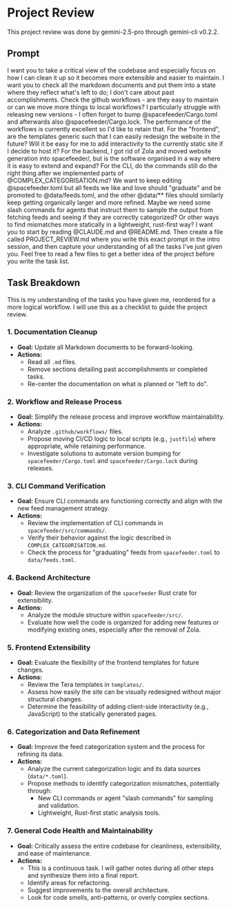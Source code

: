 # Project Review

This project review was done by gemini-2.5-pro through gemini-cli v0.2.2.

## Prompt

I want you to take a critical view of the codebase and especially focus on how I
can clean it up so it becomes more extensible and easier to maintain. I want you
to check all the markdown documents and put them into a state where they reflect
what's left to do; I don't care about past accomplishments. Check the github
workflows - are they easy to maintain or can we move more things to local
workflows? I particularly struggle with releasing new versions - I often forget
to bump @spacefeeder/Cargo.toml and afterwards also @spacefeeder/Cargo.lock. The
performance of the workflows is currently excellent so I'd like to retain that.
For the "frontend", are the templates generic such that I can easily redesign
the website in the future? Will it be easy for me to add interactivity to the
currently static site if I decide to host it? For the backend, I got rid of Zola
and moved website generation into spacefeeder/, but is the software organised in
a way where it is easy to extend and expand? For the CLI, do the commands still
do the right thing after we implemented parts of @COMPLEX_CATEGORISATION.md? We
want to keep editing @spacefeeder.toml but all feeds we like and love should
"graduate" and be promoted to @data/feeds.toml, and the other @data/** files
should similarly keep getting organically larger and more refined. Maybe we need
some slash commands for agents that instruct them to sample the output from
fetching feeds and seeing if they are correctly categorized? Or other ways to
find mismatches more statically in a lightweight, rust-first way? I want you to
start by reading @CLAUDE.md and @README.md. Then create a file called
PROJECT_REVIEW.md where you write this exact prompt in the intro session, and
then capture your understanding of all the tasks I've just given you. Feel free
to read a few files to get a better idea of the project before you write the
task list.

## Task Breakdown

This is my understanding of the tasks you have given me, reordered for a more logical workflow. I will use this as a checklist to guide the project review.

### 1. Documentation Cleanup
- **Goal:** Update all Markdown documents to be forward-looking.
- **Actions:**
    - Read all `.md` files.
    - Remove sections detailing past accomplishments or completed tasks.
    - Re-center the documentation on what is planned or "left to do".

### 2. Workflow and Release Process
- **Goal:** Simplify the release process and improve workflow maintainability.
- **Actions:**
    - Analyze `.github/workflows/` files.
    - Propose moving CI/CD logic to local scripts (e.g., `justfile`) where appropriate, while retaining performance.
    - Investigate solutions to automate version bumping for `spacefeeder/Cargo.toml` and `spacefeeder/Cargo.lock` during releases.

### 3. CLI Command Verification
- **Goal:** Ensure CLI commands are functioning correctly and align with the new feed management strategy.
- **Actions:**
    - Review the implementation of CLI commands in `spacefeeder/src/commands/`.
    - Verify their behavior against the logic described in `COMPLEX_CATEGORISATION.md`.
    - Check the process for "graduating" feeds from `spacefeeder.toml` to `data/feeds.toml`.

### 4. Backend Architecture
- **Goal:** Review the organization of the `spacefeeder` Rust crate for extensibility.
- **Actions:**
    - Analyze the module structure within `spacefeeder/src/`.
    - Evaluate how well the code is organized for adding new features or modifying existing ones, especially after the removal of Zola.

### 5. Frontend Extensibility
- **Goal:** Evaluate the flexibility of the frontend templates for future changes.
- **Actions:**
    - Review the Tera templates in `templates/`.
    - Assess how easily the site can be visually redesigned without major structural changes.
    - Determine the feasibility of adding client-side interactivity (e.g., JavaScript) to the statically generated pages.

### 6. Categorization and Data Refinement
- **Goal:** Improve the feed categorization system and the process for refining its data.
- **Actions:**
    - Analyze the current categorization logic and its data sources (`data/*.toml`).
    - Propose methods to identify categorization mismatches, potentially through:
        - New CLI commands or agent "slash commands" for sampling and validation.
        - Lightweight, Rust-first static analysis tools.

### 7. General Code Health and Maintainability
- **Goal:** Critically assess the entire codebase for cleanliness, extensibility, and ease of maintenance.
- **Actions:**
    - This is a continuous task. I will gather notes during all other steps and synthesize them into a final report.
    - Identify areas for refactoring.
    - Suggest improvements to the overall architecture.
    - Look for code smells, anti-patterns, or overly complex sections.

